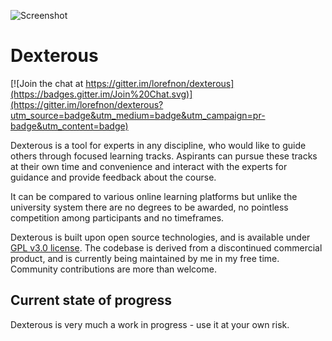 ![Screenshot](http://i.imgur.com/qUwNIyL.png)

# Dexterous

[![Join the chat at https://gitter.im/lorefnon/dexterous](https://badges.gitter.im/Join%20Chat.svg)](https://gitter.im/lorefnon/dexterous?utm_source=badge&utm_medium=badge&utm_campaign=pr-badge&utm_content=badge)

Dexterous is a tool for experts in any discipline, who would like to guide others through focused learning tracks. Aspirants can pursue these tracks at their own time and convenience and interact with the experts for guidance and provide feedback about the course.

It can be compared to various online learning platforms but unlike the university system there are no degrees to be awarded, no pointless competition among participants and no timeframes.

Dexterous is built upon open source technologies, and is available under [GPL v3.0 license](https://www.gnu.org/copyleft/gpl.html). The codebase is derived from a discontinued commercial product, and is currently being maintained by me in my free time. Community contributions are more than welcome.

## Current state of progress

Dexterous is very much a work in progress - use it at your own risk.
